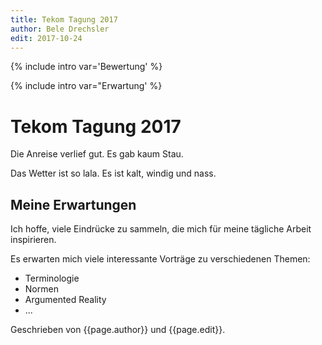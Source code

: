 ```yaml
---
title: Tekom Tagung 2017
author: Bele Drechsler
edit: 2017-10-24
---
```


{% include intro var='Bewertung' %}

{% include intro var="Erwartung' %}

# Tekom Tagung 2017

Die Anreise verlief gut. Es gab kaum Stau.

Das Wetter ist so lala. Es ist kalt, windig und nass.

## Meine Erwartungen

Ich hoffe, viele Eindrücke zu sammeln, die mich für meine tägliche Arbeit inspirieren. 

Es erwarten mich viele interessante Vorträge zu verschiedenen Themen:

* Terminologie
* Normen
* Argumented Reality
* ...

Geschrieben von {{page.author}} und {{page.edit}}.
